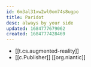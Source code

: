 ```yaml
---
id: 6m3al31xw2wl0om74s8ugpo
title: Paridot
desc: always by your side
updated: 1684777679062
created: 1684777428469
---
```


- [[t.cs.augmented-reality]]
- [[c.Publisher]] [[org.niantic]]